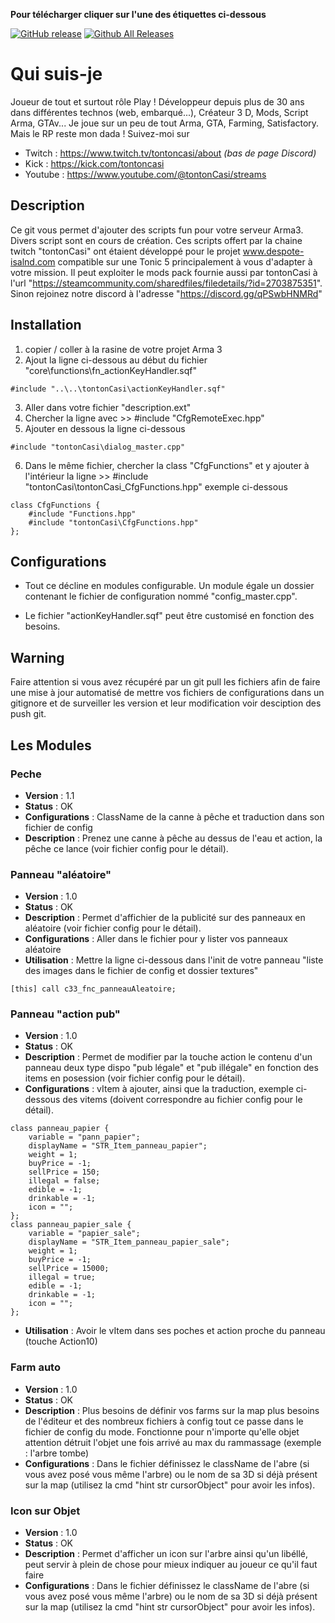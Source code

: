 **Pour télécharger cliquer sur l'une des étiquettes ci-dessous**

[![GitHub release](https://img.shields.io/github/v/release/Casimodo/scripts.arma3.tontonCasi.svg)](https://github.com/Casimodo/scripts.arma3.tontonCasi/releases)
[![Github All Releases](https://img.shields.io/github/downloads/Casimodo/scripts.arma3.tontonCasi/total.svg)](https://github.com/Casimodo/scripts.arma3.tontonCasi/releases)

# Qui suis-je
  Joueur de tout et surtout rôle Play ! Développeur depuis plus de 30 ans dans différentes technos (web, embarqué...), Créateur 3 D, Mods, Script Arma, GTAv... Je joue sur un peu de tout Arma, GTA, Farming, Satisfactory. Mais le RP reste mon dada ! 
  Suivez-moi sur 
  - Twitch : https://www.twitch.tv/tontoncasi/about *(bas de page Discord)*
  - Kick : https://kick.com/tontoncasi
  - Youtube : https://www.youtube.com/@tontonCasi/streams

## Description
Ce git vous permet d'ajouter des scripts fun pour votre serveur Arma3. Divers script sont en cours de création.
Ces scripts offert par la chaine twitch "tontonCasi" ont étaient développé pour le projet www.despote-isalnd.com compatible sur une Tonic 5 principalement à vous d'adapter à votre mission. Il peut exploiter le mods pack fournie aussi par tontonCasi à l'url "https://steamcommunity.com/sharedfiles/filedetails/?id=2703875351".
Sinon rejoinez notre discord à l'adresse "https://discord.gg/qPSwbHNMRd"

## Installation 
1. copier / coller à la rasine de votre projet Arma 3
2. Ajout la ligne ci-dessous au début du fichier "core\functions\fn_actionKeyHandler.sqf"
```
#include "..\..\tontonCasi\actionKeyHandler.sqf"
```
3. Aller dans votre fichier "description.ext"
4. Chercher la ligne avec >> #include "CfgRemoteExec.hpp"
5. Ajouter en dessous la ligne ci-dessous
```
#include "tontonCasi\dialog_master.cpp"
```
6. Dans le même fichier, chercher la class "CfgFunctions" et y ajouter à l'intérieur la ligne >> #include "tontonCasi\tontonCasi_CfgFunctions.hpp" exemple ci-dessous
```
class CfgFunctions {
    #include "Functions.hpp"
    #include "tontonCasi\CfgFunctions.hpp"
};
```

## Configurations
- Tout ce décline en modules configurable. Un module égale un dossier contenant le fichier de configuration nommé "config_master.cpp".

- Le fichier "actionKeyHandler.sqf" peut être customisé en fonction des besoins.

## Warning 
Faire attention si vous avez récupéré par un git pull les fichiers afin de faire une mise à jour automatisé de mettre vos fichiers de configurations dans un gitignore et de surveiller les version et leur modification voir desciption des push git.

## Les Modules

### Peche
- **Version** : 1.1
- **Status** : OK
- **Configurations** : ClassName de la canne à pêche et traduction dans son fichier de config
- **Description** : Prenez une canne à pêche au dessus de l'eau et action, la pêche ce lance (voir fichier config pour le détail).

### Panneau "aléatoire"
- **Version** : 1.0
- **Status** : OK
- **Description** : Permet d'affichier de la publicité sur des panneaux en aléatoire (voir fichier config pour le détail).
- **Configurations** : Aller dans le fichier pour y lister vos panneaux aléatoire
- **Utilisation** : Mettre la ligne ci-dessous dans l'init de votre panneau "liste des images dans le fichier de config et dossier textures"
```
[this] call c33_fnc_panneauAleatoire; 
```

### Panneau "action pub"
- **Version** : 1.0
- **Status** : OK
- **Description** : Permet de modifier par la touche action le contenu d'un panneau deux type dispo "pub légale" et "pub illégale" en fonction des items en posession (voir fichier config pour le détail).
- **Configurations** : vItem à ajouter, ainsi que la traduction, exemple ci-dessous des vitems (doivent correspondre au fichier config pour le détail).
```
class panneau_papier {
    variable = "pann_papier";
    displayName = "STR_Item_panneau_papier";
    weight = 1;
    buyPrice = -1;
    sellPrice = 150;
    illegal = false;
    edible = -1;
    drinkable = -1;
    icon = "";
};
class panneau_papier_sale {
    variable = "papier_sale";
    displayName = "STR_Item_panneau_papier_sale";
    weight = 1;
    buyPrice = -1;
    sellPrice = 15000;
    illegal = true;
    edible = -1;
    drinkable = -1;
    icon = "";
};
```
- **Utilisation** : Avoir le vItem dans ses poches et action proche du panneau (touche Action10)

### Farm auto
- **Version** : 1.0
- **Status** : OK
- **Description** : Plus besoins de définir vos farms sur la map plus besoins de l'éditeur et des nombreux fichiers à config tout ce passe dans le fichier de config du mode. Fonctionne pour n'importe qu'elle objet attention détruit l'objet une fois arrivé au max du rammassage (exemple : l'arbre tombe)
- **Configurations** : Dans le fichier définissez le className de l'abre (si vous avez posé vous même l'arbre) ou le nom de sa 3D si déjà présent sur la map (utilisez la cmd "hint str cursorObject" pour avoir les infos).

### Icon sur Objet
- **Version** : 1.0
- **Status** : OK
- **Description** : Permet d'afficher un icon sur l'arbre ainsi qu'un libéllé, peut servir à plein de chose pour mieux indiquer au joueur ce qu'il faut faire
- **Configurations** : Dans le fichier définissez le className de l'abre (si vous avez posé vous même l'arbre) ou le nom de sa 3D si déjà présent sur la map (utilisez la cmd "hint str cursorObject" pour avoir les infos).
